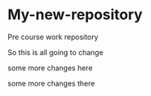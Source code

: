 
# My-new-repository
Pre course work repository 

So this is all going to change

some more changes here

some more changes there